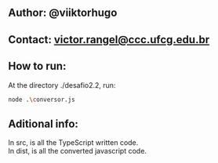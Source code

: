 
## Author: @viiktorhugo
## Contact: victor.rangel@ccc.ufcg.edu.br  


## How to run:
At the directory ./desafio2.2, run:  

```bash
node .\conversor.js
```

## Aditional info:
In src, is all the TypeScript written code.  
In dist, is all the converted javascript code.  
